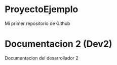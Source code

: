 # ProyectoEjemplo

Mi primer repositorio de Github

# Documentacion 2 (Dev2)

Documentacion del desarrollador 2
